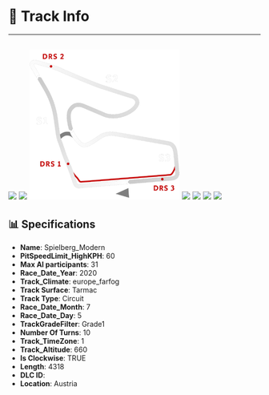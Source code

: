 # 🏁 Track Info

---
![](image_1.jpg)
![](image_2.jpg)
![](image_3.jpg)
![](image_4.jpg)
![](image_5.jpg)
![](image_6.jpg)
![](image_7.jpg)
---

## 📊 Specifications

- **Name**: Spielberg_Modern
- **PitSpeedLimit_HighKPH**: 60
- **Max AI participants**: 31
- **Race_Date_Year**: 2020
- **Track_Climate**: europe_farfog
- **Track Surface**: Tarmac
- **Track Type**: Circuit
- **Race_Date_Month**: 7
- **Race_Date_Day**: 5
- **TrackGradeFilter**: Grade1
- **Number Of Turns**: 10
- **Track_TimeZone**: 1
- **Track_Altitude**: 660
- **Is Clockwise**: TRUE
- **Length**: 4318
- **DLC ID**: 
- **Location**: Austria
